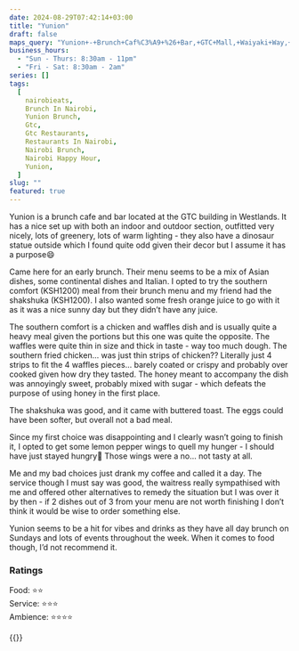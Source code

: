 ```yaml
---
date: 2024-08-29T07:42:14+03:00
title: "Yunion"
draft: false
maps_query: "Yunion+-+Brunch+Caf%C3%A9+%26+Bar,+GTC+Mall,+Waiyaki+Way,+Nairobi"
business_hours:
  - "Sun - Thurs: 8:30am - 11pm"
  - "Fri - Sat: 8:30am - 2am"
series: []
tags:
  [
    nairobieats,
    Brunch In Nairobi,
    Yunion Brunch,
    Gtc,
    Gtc Restaurants,
    Restaurants In Nairobi,
    Nairobi Brunch,
    Nairobi Happy Hour,
    Yunion,
  ]
slug: ""
featured: true
---
```


Yunion is a brunch cafe and bar located at the GTC building in Westlands. It has a nice set up with both an indoor and outdoor section, outfitted very nicely, lots of greenery, lots of warm lighting - they also have a dinosaur statue outside which I found quite odd given their decor but I assume it has a purpose😄

Came here for an early brunch. Their menu seems to be a mix of Asian dishes, some continental dishes and Italian. I opted to try the southern comfort (KSH1200) meal from their brunch menu and my friend had the shakshuka (KSH1200). I also wanted some fresh orange juice to go with it as it was a nice sunny day but they didn’t have any juice.

The southern comfort is a chicken and waffles dish and is usually quite a heavy meal given the portions but this one was quite the opposite. The waffles were quite thin in size and thick in taste - way too much dough. The southern fried chicken… was just thin strips of chicken?? Literally just 4 strips to fit the 4 waffles pieces… barely coated or crispy and probably over cooked given how dry they tasted. The honey meant to accompany the dish was annoyingly sweet, probably mixed with sugar - which defeats the purpose of using honey in the first place.

The shakshuka was good, and it came with buttered toast. The eggs could have been softer, but overall not a bad meal.

Since my first choice was disappointing and I clearly wasn’t going to finish it, I opted to get some lemon pepper wings to quell my hunger - I should have just stayed hungry🫠 Those wings were a no… not tasty at all.

Me and my bad choices just drank my coffee and called it a day. The service though I must say was good, the waitress really sympathised with me and offered other alternatives to remedy the situation but I was over it by then - if 2 dishes out of 3 from your menu are not worth finishing I don’t think it would be wise to order something else.

Yunion seems to be a hit for vibes and drinks as they have all day brunch on Sundays and lots of events throughout the week. When it comes to food though, I’d not recommend it.

### Ratings

Food: ⭐️⭐️<br>
Service: ⭐️⭐️⭐️<br>
Ambience: ⭐️⭐️⭐️⭐️<br>

{{<remote-image-gallery key="yunion">}}
